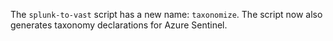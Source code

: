 The `splunk-to-vast` script has a new name: `taxonomize`. The script now also
generates taxonomy declarations for Azure Sentinel.
